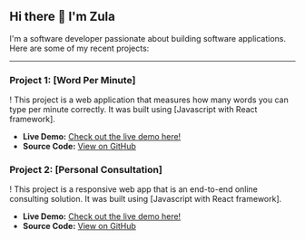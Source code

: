## Hi there 👋 I'm Zula

I'm a software developer passionate about building software applications. Here are some of my recent projects:

---

### Project 1: [Word Per Minute]
!
This project is a web application that measures how many words you can type per minute correctly. It was built using [Javascript with React framework].

- **Live Demo:** [Check out the live demo here!](https://wordperminute.web.app/)
- **Source Code:** [View on GitHub](https://github.com/khongorzulkhenchbish/wordperminute)

### Project 2: [Personal Consultation]
!
This project is a responsive web app that is an end-to-end online consulting solution. It was built using [Javascript with React framework].

- **Live Demo:** [Check out the live demo here!](https://zulatech.web.app/)
- **Source Code:** [View on GitHub](https://github.com/khongorzulkhenchbish/consulting-app-zula)

